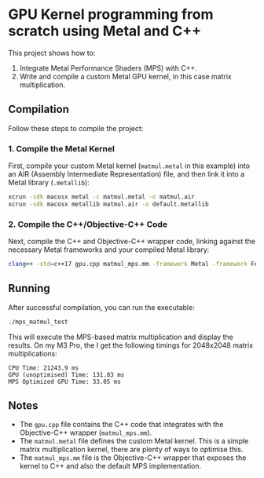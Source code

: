 # GPU Kernel programming from scratch using Metal and C++

This project shows how to:
1.  Integrate Metal Performance Shaders (MPS) with C++.
2.  Write and compile a custom Metal GPU kernel, in this case matrix multiplication.

## Compilation

Follow these steps to compile the project:

### 1. Compile the Metal Kernel

First, compile your custom Metal kernel (`matmul.metal` in this example) into an AIR (Assembly Intermediate Representation) file, and then link it into a Metal library (`.metallib`):

```bash
xcrun -sdk macosx metal -c matmul.metal -o matmul.air
xcrun -sdk macosx metallib matmul.air -o default.metallib
```

### 2. Compile the C++/Objective-C++ Code

Next, compile the C++ and Objective-C++ wrapper code, linking against the necessary Metal frameworks and your compiled Metal library:

```bash
clang++ -std=c++17 gpu.cpp matmul_mps.mm -framework Metal -framework Foundation -framework MetalPerformanceShaders -ObjC++ -o mps_matmul_test
```

## Running

After successful compilation, you can run the executable:

```bash
./mps_matmul_test
```

This will execute the MPS-based matrix multiplication and display the results. On my M3 Pro, the I get the following timings for 2048x2048 matrix multiplications:

```
CPU Time: 21243.9 ms
GPU (unoptimised) Time: 131.83 ms
MPS Optimized GPU Time: 33.05 ms
```

## Notes

- The `gpu.cpp` file contains the C++ code that integrates with the Objective-C++ wrapper (`matmul_mps.mm`).
- The `matmul.metal` file defines the custom Metal kernel. This is a simple matrix multiplication kernel, there are plenty of ways to optimise this. 
- The `matmul_mps.mm` file is the Objective-C++ wrapper that exposes the kernel to C++ and also the default MPS implementation.
